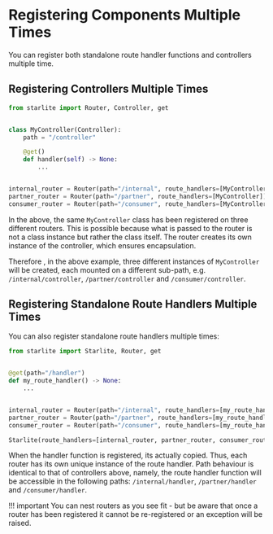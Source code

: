 # Registering Components Multiple Times

You can register both standalone route handler functions and controllers multiple time.

## Registering Controllers Multiple Times

```python
from starlite import Router, Controller, get


class MyController(Controller):
    path = "/controller"

    @get()
    def handler(self) -> None:
        ...


internal_router = Router(path="/internal", route_handlers=[MyController])
partner_router = Router(path="/partner", route_handlers=[MyController])
consumer_router = Router(path="/consumer", route_handlers=[MyController])
```

In the above, the same `MyController` class has been registered on three different routers. This is possible because
what is passed to the router is not a class instance but rather the class itself. The router creates its own instance of
the controller, which ensures encapsulation.

Therefore , in the above example, three different instances of `MyController` will be created, each mounted on a
different sub-path, e.g. `/internal/controller`, `/partner/controller` and `/consumer/controller`.

## Registering Standalone Route Handlers Multiple Times

You can also register standalone route handlers multiple times:

```python
from starlite import Starlite, Router, get


@get(path="/handler")
def my_route_handler() -> None:
    ...


internal_router = Router(path="/internal", route_handlers=[my_route_handler])
partner_router = Router(path="/partner", route_handlers=[my_route_handler])
consumer_router = Router(path="/consumer", route_handlers=[my_route_handler])

Starlite(route_handlers=[internal_router, partner_router, consumer_router])
```

When the handler function is registered, its actually copied. Thus, each router has its own unique instance of
the route handler. Path behaviour is identical to that of controllers above, namely, the route handler
function will be accessible in the following paths: `/internal/handler`, `/partner/handler` and `/consumer/handler`.

<!-- prettier-ignore -->
!!! important
    You can nest routers as you see fit - but be aware that once a router has been registered it cannot be
    re-registered or an exception will be raised.
